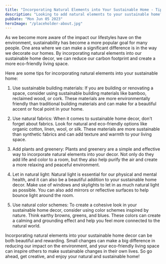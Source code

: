 ```yaml
---
title: "Incorporating Natural Elements into Your Sustainable Home - Tips for Sustainable Home Decor"
description: "Looking to add natural elements to your sustainable home? Check out these tips for sustainable home decor that incorporate natural materials and features."
pubDate: "Mon Jun 05 2023"
heroImage: "/placeholder-about.jpg"
---
```


As we become more aware of the impact our lifestyles have on the environment, sustainability has become a more popular goal for many people. One area where we can make a significant difference is in the way we decorate our homes. By incorporating natural elements into our sustainable home decor, we can reduce our carbon footprint and create a more eco-friendly living space.

Here are some tips for incorporating natural elements into your sustainable home:

1. Use sustainable building materials: If you are building or renovating a space, consider using sustainable building materials like bamboo, reclaimed wood, or cork. These materials are more environmentally friendly than traditional building materials and can make for a beautiful accent or focal point in your home.

2. Use natural fabrics: When it comes to sustainable home decor, don&#39;t forget about fabrics. Look for natural and eco-friendly options like organic cotton, linen, wool, or silk. These materials are more sustainable than synthetic fabrics and can add texture and warmth to your living space.

3. Add plants and greenery: Plants and greenery are a simple and effective way to incorporate natural elements into your decor. Not only do they add life and color to a room, but they also help purify the air and create a more relaxing and peaceful environment.

4. Let in natural light: Natural light is essential for our physical and mental health, and it can also be a beautiful addition to your sustainable home decor. Make use of windows and skylights to let in as much natural light as possible. You can also add mirrors or reflective surfaces to help bounce light around the room.

5. Use natural color schemes: To create a cohesive look in your sustainable home decor, consider using color schemes inspired by nature. Think earthy browns, greens, and blues. These colors can create a calming and grounding effect and help you feel more connected to the natural world.

Incorporating natural elements into your sustainable home decor can be both beautiful and rewarding. Small changes can make a big difference in reducing our impact on the environment, and your eco-friendly living space can inspire others to make sustainable changes in their own lives. So go ahead, get creative, and enjoy your natural and sustainable home!